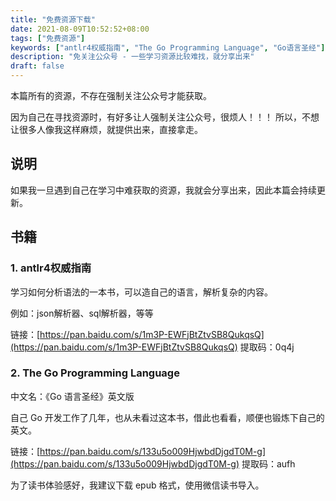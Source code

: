 ```yaml
---
title: "免费资源下载"
date: 2021-08-09T10:52:52+08:00
tags: ["免费资源"]
keywords: ["antlr4权威指南", "The Go Programming Language", "Go语言圣经"]
description: "免关注公众号 - 一些学习资源比较难找，就分享出来"
draft: false
---
```


本篇所有的资源，不存在强制关注公众号才能获取。

因为自己在寻找资源时，有好多让人强制关注公众号，很烦人！！！ 所以，不想让很多人像我这样麻烦，就提供出来，直接拿走。

## 说明
如果我一旦遇到自己在学习中难获取的资源，我就会分享出来，因此本篇会持续更新。

## 书籍
### 1. antlr4权威指南
学习如何分析语法的一本书，可以造自己的语言，解析复杂的内容。

例如：json解析器、sql解析器，等等

链接：[https://pan.baidu.com/s/1m3P-EWFjBtZtvSB8QukqsQ](https://pan.baidu.com/s/1m3P-EWFjBtZtvSB8QukqsQ)
提取码：0q4j


### 2. The Go Programming Language

中文名：《Go 语言圣经》英文版

自己 Go 开发工作了几年，也从未看过这本书，借此也看看，顺便也锻炼下自己的英文。

链接：[https://pan.baidu.com/s/133u5o009HjwbdDjgdT0M-g](https://pan.baidu.com/s/133u5o009HjwbdDjgdT0M-g)
提取码：aufh

为了读书体验感好，我建议下载 epub 格式，使用微信读书导入。



